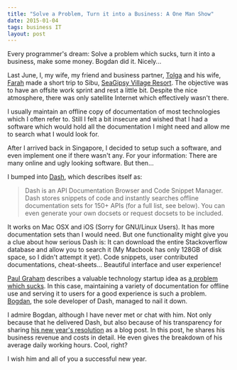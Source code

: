 ```yaml
---
title: "Solve a Problem, Turn it into a Business: A One Man Show"
date: 2015-01-04
tags: business IT
layout: post
---
```


Every programmer's dream: Solve a problem which sucks, turn it into a
business, make some money. Bogdan did it. Nicely...

<!-- more -->

Last June, I, my wife, my friend and business partner,
[Tolga](http://www.w8noise.com) and his wife,
[Farah](https://www.google.com/+FarahKusairiSezer) made a short trip
to Sibu, [SeaGipsy Village
Resort](http://www.siburesort.com/Index.html). The objective was to
have an offsite work sprint and rest a little bit. Despite the nice
atmosphere, there was only satellite Internet which effectively wasn't
there.

I usually maintain an offline copy of documentation of most
technologies which I often refer to. Still I felt a bit insecure and
wished that I had a software which would hold all the documentation I
might need and allow me to search what I would look for.

After I arrived back in Singapore, I decided to setup such a software,
and even implement one if there wasn't any. For your information:
There are many online and ugly looking software. But then...

I bumped into [Dash](http://kapeli.com/dash), which describes itself as:

> Dash is an API Documentation Browser and Code Snippet Manager. Dash
  stores snippets of code and instantly searches offline documentation
  sets for 150+ APIs (for a full list, see below). You can even
  generate your own docsets or request docsets to be included.

It works on Mac OSX and iOS (Sorry for GNU/Linux Users). It has more
documentation sets than I would need. But one functionality might give
you a clue about how serious Dash is: It can download the entire
Stackoverflow database and allow you to search it (My Macbook has only
128GB of disk space, so I didn't attempt it yet). Code snippets, user
contributed documentations, cheat-sheets... Beautiful interface and
user experience!

[Paul Graham](http://www.paulgraham.com) describes a valuable
technology startup idea as [a problem which
sucks](http://www.paulgraham.com/start.html). In this case,
maintaining a variety of documentation for offline use and serving it
to users for a good experience is such a
problem. [Bogdan](http://blog.kapeli.com/about), the sole developer of
Dash, managed to nail it down.

I admire Bogdan, although I have never met or chat with him. Not only
because that he delivered Dash, but also because of his transparency
for sharing [his new year's
resolution](http://blog.kapeli.com/my-year-in-review-2014) as a blog
post. In this post, he shares his business revenue and costs in
detail. He even gives the breakdown of his average daily working
hours. Cool, right?

I wish him and all of you a successful new year.
